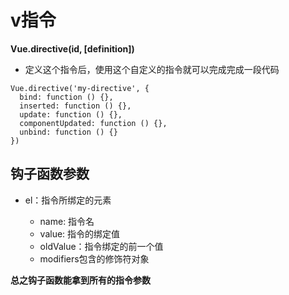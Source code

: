 # v指令

**Vue.directive(id, [definition])**

- 定义这个指令后，使用这个自定义的指令就可以完成完成一段代码

```vue
Vue.directive('my-directive', {
  bind: function () {},
  inserted: function () {},
  update: function () {},
  componentUpdated: function () {},
  unbind: function () {}
})
```

## 钩子函数参数

- el：指令所绑定的元素

  - name: 指令名
  - value: 指令的绑定值
  - oldValue：指令绑定的前一个值
  - modifiers包含的修饰符对象

**总之钩子函数能拿到所有的指令参数**